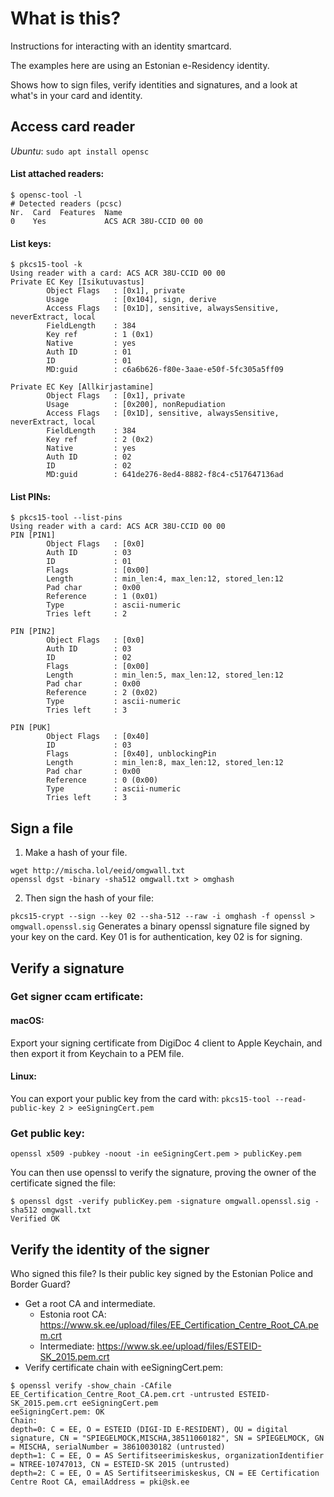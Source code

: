 # What is this?
Instructions for interacting with an identity smartcard.

The examples here are using an Estonian e-Residency identity.

Shows how to sign files, verify identities and signatures, and a look at what's in your card and identity.



## Access card reader
_Ubuntu_: `sudo apt install opensc`

#### List attached readers:
```
$ opensc-tool -l
# Detected readers (pcsc)
Nr.  Card  Features  Name
0    Yes             ACS ACR 38U-CCID 00 00
```
#### List keys:
```
$ pkcs15-tool -k
Using reader with a card: ACS ACR 38U-CCID 00 00
Private EC Key [Isikutuvastus]
        Object Flags   : [0x1], private
        Usage          : [0x104], sign, derive
        Access Flags   : [0x1D], sensitive, alwaysSensitive, neverExtract, local
        FieldLength    : 384
        Key ref        : 1 (0x1)
        Native         : yes
        Auth ID        : 01
        ID             : 01
        MD:guid        : c6a6b626-f80e-3aae-e50f-5fc305a5ff09

Private EC Key [Allkirjastamine]
        Object Flags   : [0x1], private
        Usage          : [0x200], nonRepudiation
        Access Flags   : [0x1D], sensitive, alwaysSensitive, neverExtract, local
        FieldLength    : 384
        Key ref        : 2 (0x2)
        Native         : yes
        Auth ID        : 02
        ID             : 02
        MD:guid        : 641de276-8ed4-8882-f8c4-c517647136ad
```
#### List PINs:
```
$ pkcs15-tool --list-pins
Using reader with a card: ACS ACR 38U-CCID 00 00
PIN [PIN1]
        Object Flags   : [0x0]
        Auth ID        : 03
        ID             : 01
        Flags          : [0x00]
        Length         : min_len:4, max_len:12, stored_len:12
        Pad char       : 0x00
        Reference      : 1 (0x01)
        Type           : ascii-numeric
        Tries left     : 2

PIN [PIN2]
        Object Flags   : [0x0]
        Auth ID        : 03
        ID             : 02
        Flags          : [0x00]
        Length         : min_len:5, max_len:12, stored_len:12
        Pad char       : 0x00
        Reference      : 2 (0x02)
        Type           : ascii-numeric
        Tries left     : 3

PIN [PUK]
        Object Flags   : [0x40]
        ID             : 03
        Flags          : [0x40], unblockingPin
        Length         : min_len:8, max_len:12, stored_len:12
        Pad char       : 0x00
        Reference      : 0 (0x00)
        Type           : ascii-numeric
        Tries left     : 3
```

## Sign a file

1. Make a hash of your file.
  ```
wget http://mischa.lol/eeid/omgwall.txt
openssl dgst -binary -sha512 omgwall.txt > omghash
  ```

2. Then sign the hash of your file:

  `pkcs15-crypt --sign --key 02 --sha-512 --raw -i omghash -f openssl > omgwall.openssl.sig`
  Generates a binary openssl signature file signed by your key on the card.
  Key 01 is for authentication, key 02 is for signing.


## Verify a signature

### Get signer ccam ertificate:

#### macOS:
Export your signing certificate from DigiDoc 4 client to Apple Keychain, and then export it from Keychain to a PEM file.

#### Linux:
You can export your public key from the card with:
`pkcs15-tool --read-public-key 2 > eeSigningCert.pem`

### Get public key:
`openssl x509 -pubkey -noout -in eeSigningCert.pem > publicKey.pem`

You can then use openssl to verify the signature, proving the owner of the certificate signed the file:
```
$ openssl dgst -verify publicKey.pem -signature omgwall.openssl.sig -sha512 omgwall.txt
Verified OK
```

## Verify the identity of the signer
Who signed this file? Is their public key signed by the Estonian Police and Border Guard?

* Get a root CA and intermediate.
  * Estonia root CA: https://www.sk.ee/upload/files/EE_Certification_Centre_Root_CA.pem.crt
  * Intermediate: https://www.sk.ee/upload/files/ESTEID-SK_2015.pem.crt
* Verify certificate chain with eeSigningCert.pem:
```
$ openssl verify -show_chain -CAfile EE_Certification_Centre_Root_CA.pem.crt -untrusted ESTEID-SK_2015.pem.crt eeSigningCert.pem
eeSigningCert.pem: OK
Chain:
depth=0: C = EE, O = ESTEID (DIGI-ID E-RESIDENT), OU = digital signature, CN = "SPIEGELMOCK,MISCHA,38511060182", SN = SPIEGELMOCK, GN = MISCHA, serialNumber = 38610030182 (untrusted)
depth=1: C = EE, O = AS Sertifitseerimiskeskus, organizationIdentifier = NTREE-10747013, CN = ESTEID-SK 2015 (untrusted)
depth=2: C = EE, O = AS Sertifitseerimiskeskus, CN = EE Certification Centre Root CA, emailAddress = pki@sk.ee
```
